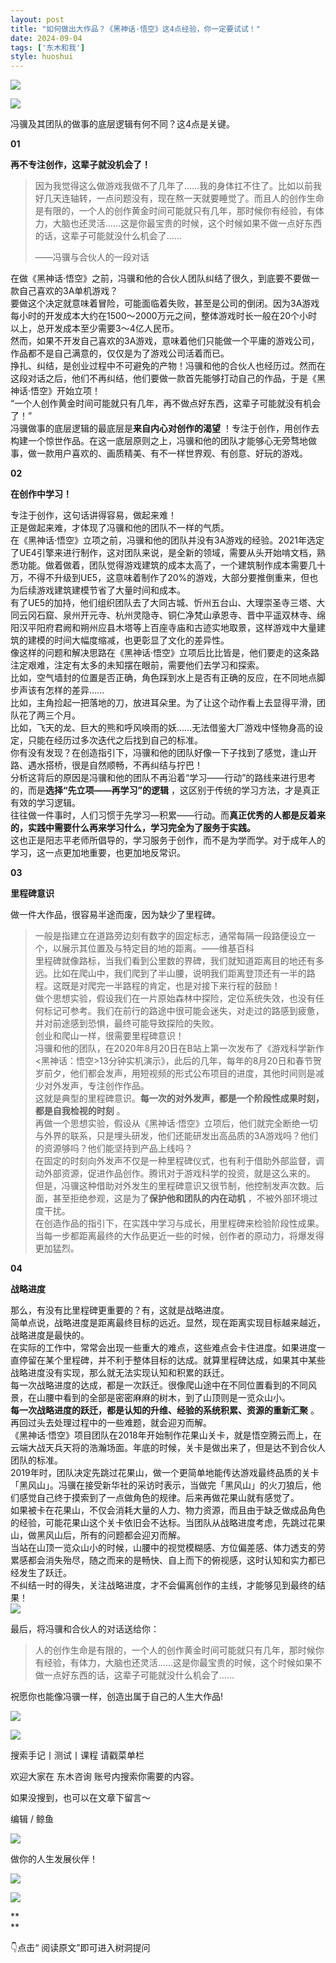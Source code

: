 ```yaml
---
layout: post
title: "如何做出大作品？《黑神话·悟空》这4点经验，你一定要试试！"
date: 2024-09-04
tags: ['东木和我']
style: huoshui
---
```


![](/assets/post_images/2024-09-04-17319182920810.9500608369413082.jpeg)





![](/assets/post_images/2024-09-04-17319182966170.03257400815716038.jpeg)

冯骥及其团队的做事的底层逻辑有何不同？这4点是关键。  

**01**

**再不专注创作，这辈子就没机会了！**

  
  

>
> 因为我觉得这么做游戏我做不了几年了……我的身体扛不住了。比如以前我好几天连轴转，一点问题没有，现在熬一天就要睡觉了。而且人的创作生命是有限的，一个人的创作黄金时间可能就只有几年，那时候你有经验，有体力，大脑也还灵活……这是你最宝贵的时候，这个时候如果不做一点好东西的话，这辈子可能就没什么机会了……
>
>  
>
>
> ——冯骥与合伙人的一段对话
>
>  
>

  

在做《黑神话·悟空》之前，冯骥和他的合伙人团队纠结了很久，到底要不要做一款自己喜欢的3A单机游戏？  
要做这个决定就意味着冒险，可能面临着失败，甚至是公司的倒闭。因为3A游戏每小时的开发成本大约在1500～2000万元之间，整体游戏时长一般在20个小时以上，总开发成本至少需要3～4亿人民币。  
然而，如果不开发自己喜欢的3A游戏，意味着他们只能做一个平庸的游戏公司，作品都不是自己满意的，仅仅是为了游戏公司活着而已。  
挣扎、纠结，是创业过程中不可避免的产物！冯骥和他的合伙人也经历过。然而在这段对话之后，他们不再纠结，他们要做一款首先能够打动自己的作品，于是《黑神话·悟空》开始立项！  
“一个人创作黄金时间可能就只有几年，再不做点好东西，这辈子可能就没有机会了！”  
冯骥做事的底层逻辑的最底层是**来自内心对创作的渴望**
！专注于创作，用创作去构建一个惊世作品。在这一底层原则之上，冯骥和他的团队才能够心无旁骛地做事，做一款用户喜欢的、画质精美、有不一样世界观、有创意、好玩的游戏。  

**02**

**在创作中学习！**

  
专注于创作，这句话讲得容易，做起来难！  
正是做起来难，才体现了冯骥和他的团队不一样的气质。  
在《黑神话·悟空》立项之前，冯骥和他的团队并没有3A游戏的经验。2021年选定了UE4引擎来进行制作，这对团队来说，是全新的领域，需要从头开始啃文档，熟悉功能。做着做着，团队觉得游戏建筑的成本太高了，一个建筑制作成本需要几十万，不得不升级到UE5，这意味着制作了20%的游戏，大部分要推倒重来，但也为后续游戏建筑建模节省了大量时间和成本。  
有了UE5的加持，他们组织团队去了大同古城、忻州五台山、大理崇圣寺三塔、大同云冈石窟、泉州开元寺、杭州灵隐寺、铜仁净梵山承恩寺、晋中平遥双林寺、绵阳汉平阳府君阙和朔州应县木塔等上百座寺庙和古迹实地取景，这样游戏中大量建筑的建模的时间大幅度缩减，也更彰显了文化的差异性。  
像这样的问题和解决思路在《黑神话·悟空》立项后比比皆是，他们要走的这条路注定艰难，注定有太多的未知摆在眼前，需要他们去学习和探索。  
比如，空气墙封的位置是否正确，角色踩到水上是否有正确的反应，在不同地点脚步声该有怎样的差异……  
比如，主角捡起一把落地的刀，放进耳朵里。为了让这个动作看上去显得平滑，团队花了两三个月。  
比如，飞天的龙、巨大的熊和呼风唤雨的妖……无法借鉴大厂游戏中怪物身高的设定，只能在经历过多次迭代之后找到自己的标准。  
你有没有发现？在创造指引下，冯骥和他的团队好像一下子找到了感觉，逢山开路、遇水搭桥，很是自然顺畅，不再纠结与拧巴！  
分析这背后的原因是冯骥和他的团队不再沿着“学习——行动”的路线来进行思考的，而是**选择“先立项——再学习”的逻辑**
，这区别于传统的学习方法，才是真正有效的学习逻辑。  
往往做一件事时，人们习惯于先学习—积累——行动。而**真正优秀的人都是反着来的，实践中需要什么再来学习什么，学习完全为了服务于实践。**  
这也正是阳志平老师所倡导的，学习服务于创作，而不是为学而学。对于成年人的学习，这一点更加地重要，也更加地反常识。  

**03**

**里程碑意识**

  

做一件大作品，很容易半途而废，因为缺少了里程碑。  
> 一般是指建立在道路旁边刻有数字的固定标志，通常每隔一段路便设立一个，以展示其位置及与特定目的地的距离。——维基百科  
里程碑就像路标，当我们看到公里数的界碑，我们就知道距离目的地还有多远。比如在爬山中，我们爬到了半山腰，说明我们距离登顶还有一半的路程。这既是对爬完一半路程的肯定，也是对接下来行程的鼓励！  
做个思想实验，假设我们在一片原始森林中探险，定位系统失效，也没有任何标记可参考。我们在前行的路途中很可能会迷失，对走过的路感到疲惫，并对前途感到恐惧，最终可能导致探险的失败。  
创业和爬山一样，很需要里程碑意识！  
冯骥和他的团队，在2020年8月20日在B站上第一次发布了《游戏科学新作<黑神话：悟空>13分钟实机演示》，此后的几年，每年的8月20日和春节贺岁前夕，他们都会发声，用短视频的形式公布项目的进度，其他时间则是减少对外发声，专注创作作品。  
这就是典型的里程碑意识。**每一次的对外发声，都是一个阶段性成果时刻，都是自我检视的时刻** 。  
再做一个思想实验，假设从《黑神话·悟空》立项后，他们就完全断绝一切与外界的联系，只是埋头研发，他们还能研发出高品质的3A游戏吗？他们的资源够吗？他们能坚持到产品上线吗？  
在固定的时刻向外发声不仅是一种里程碑仪式，也有利于借助外部监督，调动外部资源，促进作品创作。腾讯对于游戏科学的投资，就是这么来的。  
但是，冯骥这种借助对外发生的里程碑意识又很节制，他控制发声次数。后面，甚至拒绝参观，这是为了**保护他和团队的内在动机** ，不被外部环境过度干扰。  
在创造作品的指引下，在实践中学习与成长，用里程碑来检验阶段性成果。当每一步都距离最终的大作品更近一些的时候，创作者的原动力，将爆发得更加猛烈。  

**04**

**战略进度**

  
那么，有没有比里程碑更重要的？有，这就是战略进度。  
简单点说，战略进度是距离最终目标的远近。显然，现在距离实现目标越来越近，战略进度是最快的。  
在实际的工作中，常常会出现一些重大的难点，这些难点会卡住进度。如果进度一直停留在某个里程碑，并不利于整体目标的达成。就算里程碑达成，如果其中某些战略进度没有实现，那么就无法实现认知和积累的跃迁。  
每一次战略进度的达成，都是一次跃迁。很像爬山途中在不同位置看到的不同风景，在山腰中看到的全部是密密麻麻的树木，到了山顶则是一览众山小。  
**每一次战略进度的跃迁，都是认知的升维、经验的系统积累、资源的重新汇聚** 。再回过头去处理过程中的一些难题，就会迎刃而解。  
《黑神话·悟空》项目团队在2018年开始制作花果山关卡，就是悟空腾云而上，在云端大战天兵天将的浩瀚场面。年底的时候，关卡是做出来了，但是达不到合伙人团队的标准。  
2019年时，团队决定先跳过花果山，做一个更简单地能传达游戏最终品质的关卡「黑风山」。冯骥在接受新华社的采访时表示，当做完「黑风山」的火刀狼后，他们感觉自己终于摸索到了一点做角色的规律。后来再做花果山就有感觉了。  
如果被卡在花果山，不仅会消耗大量的人力、物力资源，而且由于缺乏做成品角色的经验，可能花果山这个关卡依旧会不达标。当团队从战略进度考虑，先跳过花果山，做黑风山后，所有的问题都会迎刃而解。  
当站在山顶一览众山小的时候，山腰中的视觉模糊感、方位偏差感、体力透支的劳累感都会消失殆尽，随之而来的是畅快、自上而下的俯视感，这时认知和实力都已经发生了跃迁。  
不纠结一时的得失，关注战略进度，才不会偏离创作的主线，才能够见到最终的结果！  
![](/assets/post_images/2024-09-04-17319182920980.26492271993717464.webp)

最后，将冯骥和合伙人的对话送给你：  

>
> 人的创作生命是有限的，一个人的创作黄金时间可能就只有几年，那时候你有经验，有体力，大脑也还灵活……这是你最宝贵的时候，这个时候如果不做一点好东西的话，这辈子可能就没什么机会了……

  

祝愿你也能像冯骥一样，创造出属于自己的人生大作品!

  

![](/assets/post_images/2024-09-04-17319182965870.8929910503091465.png)

![](/assets/post_images/2024-09-04-17319182966190.1991610369614938.webp)

搜索手记丨测试丨课程 请戳菜单栏

欢迎大家在 东木咨询 账号内搜索你需要的内容。

如果没搜到，也可以在文章下留言～

  

编辑 / 鲸鱼

![](/assets/post_images/2024-09-04-17319182969080.6119819460440574.webp)

做你的人生发展伙伴！

  

[![](/assets/post_images/2024-09-04-17319182972910.628458029918149.png)](http://mp.weixin.qq.com/s?__biz=MzkyNTY0NTMzNQ==&mid=2247489038&idx=2&sn=175e4b053a335b47b340e3d8c919d5e3&chksm=c1c23976f6b5b06013d7c305de12a849b53d21f2d107e2bbe010b12ede3921e0b1acab754d8c&scene=21#wechat_redirect)  

![](/assets/post_images/2024-09-04-17319182919930.06878769576229726.webp)

**  
**

👇点击“ 阅读原文”即可进入树洞提问